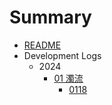 # Summary

- [README](README.md)
- Development Logs
  - 2024
    - [01 濁流](2024/202401.md)
      - [0118](2024/0118.md)
